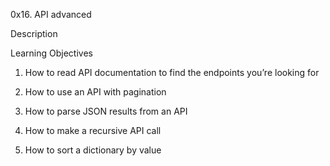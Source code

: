 0x16. API advanced

Description

Learning Objectives


1. How to read API documentation to find the endpoints you’re looking for

2. How to use an API with pagination

3. How to parse JSON results from an API

4. How to make a recursive API call

5. How to sort a dictionary by value
